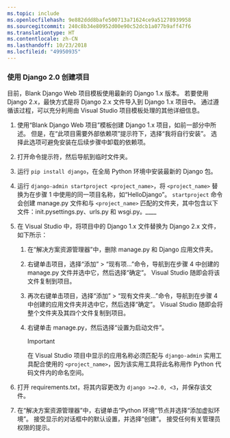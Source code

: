 ```yaml
---
ms.topic: include
ms.openlocfilehash: 9e882ddd8bafe500713a71624ce9a51278939958
ms.sourcegitcommit: 240c8b34e80952d00e90c52dcb1a077b9aff47f6
ms.translationtype: HT
ms.contentlocale: zh-CN
ms.lasthandoff: 10/23/2018
ms.locfileid: "49950935"
---
```

### <a name="create-a-project-using-django-20"></a>使用 Django 2.0 创建项目

目前，Blank Django Web 项目模板使用最新的 Django 1.x 版本。 若要使用 Django 2.x，最快方式是将 Django 2.x 文件导入到 Django 1.x 项目中。 通过遵循该过程，可以充分利用由 Visual Studio 项目模板处理的其他详细信息。

1. 使用“Blank Django Web 项目”模板创建 Django 1.x 项目，如前一部分中所述。 但是，在“此项目需要外部依赖项”提示符下，选择“我将自行安装”。 选择此选项可避免安装在后续步骤中卸载的依赖项。

2. 打开命令提示符，然后导航到临时文件夹。

3. 运行 `pip install django`，在全局 Python 环境中安装最新的 Django 包。

4. 运行 `django-admin startproject <project_name>`，将 `<project_name>` 替换为在步骤 1 中使用的同一项目名称，如“HelloDjango”。 `startproject` 命令会创建 manage.py 文件和与 `<project_name>` 匹配的文件夹，其中包含以下文件：init.pysettings.py、urls.py 和 wsgi.py。*\_\_\_\_*

5. 在 Visual Studio 中，将项目中的 Django 1.x 文件替换为 Django 2.x 文件，如下所示：

   1. 在“解决方案资源管理器”中，删除 manage.py 和 Django 应用文件夹。
   2. 右键单击项目，选择“添加” > “现有项...”命令，导航到在步骤 4 中创建的 manage.py 文件并选中它，然后选择“确定”。 Visual Studio 随即会将该文件复制到项目。
   3. 再次右键单击项目，选择“添加” > “现有文件夹...”命令，导航到在步骤 4 中创建的应用文件夹并选中它，然后选择“确定”。 Visual Studio 随即会将整个文件夹及其四个文件复制到项目。
   4. 右键单击 manage.py，然后选择“设置为启动文件”。

      > [!Important]
      > 在 Visual Studio 项目中显示的应用名称必须匹配与 `django-admin` 实用工具配合使用的 `<project_name>`，因为该实用工具将此名称用作 Python 代码文件内的命名空间。

6. 打开 requirements.txt，将其内容更改为 `django >=2.0, <3`，并保存该文件。

7. 在“解决方案资源管理器”中，右键单击“Python 环境”节点并选择“添加虚拟环境”。 接受显示的对话框中的默认设置，并选择“创建”。 接受任何有关管理员权限的提示。
